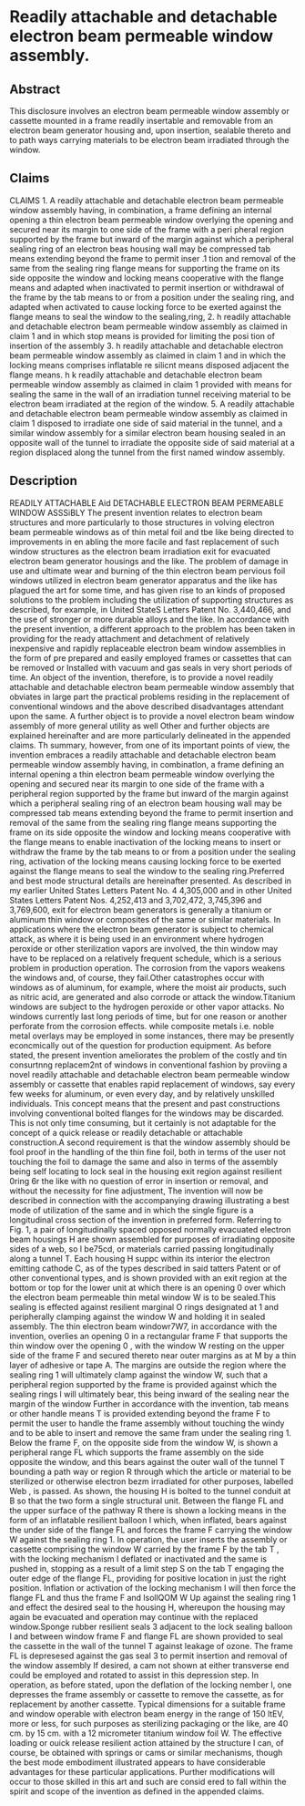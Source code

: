# Readily attachable and detachable electron beam permeable window assembly.

## Abstract
This disclosure involves an electron beam permeable window assembly or cassette mounted in a frame readily insertable and removable from an electron beam generator housing and, upon insertion, sealable thereto and to path ways carrying materials to be electron beam irradiated through the window.

## Claims
CLAIMS 1. A readily attachable and detachable electron beam permeable window assembly having, in combination, a frame defining an internal opening a thin electron beam permeable window overlying the opening and secured near its margin to one side of the frame with a peri pheral region supported by the frame but inward of the margin against which a peripheral sealing ring of an electron beas housing wall may be compressed tab means extending beyond the frame to permit inser .1 tion and removal of the same from the sealing ring flange means for supporting the frame on its side opposite the window and locking means cooperative with the flange means and adapted when inactivated to permit insertion or withdrawal of the frame by the tab means to or from a position under the sealing ring, and adapted when activated to cause locking force to be exerted against the flange means to seal the window to the sealing,ring, 2. h readily attachable and detachable electron beam permeable window assembly as claimed in claim 1 and in which stop means is provided for limiting the posi tion of insertion of the assembly 3. h readily attachable and detachable electron beam permeable window assembly as claimed in claim 1 and in which the locking means comprises inflatable re silicnt means disposed adjacent the flange means. h k readily attachable and detachable electron beam permeable window assembly as claimed in claim 1 provided with means for sealing the same in the wall of an irradiation tunnel receiving material to be electron beam irradiated at the region of the window. 5. A readily attachable and detachable electron beam permeable window assembly as claimed in claim 1 disposed to irradiate one side of said material in the tunnel, and a similar window assembly for a similar electron beam housing sealed in an opposite wall of the tunnel to irradiate the opposite side of said material at a region displaced along the tunnel from the first named window assembly.

## Description
READILY ATTACHABLE Aid DETACHABLE ELECTRON BEAM PERMEABLE WINDOW ASSSiBLY The present invention relates to electron beam structures and more particularly to those structures in volving electron beam permeable windows as of thin metal foil and tbe like being directed to improvements in en abling the more facile and fast replacement of such window structures as the electron beam irradiation exit for evacuated electron beam generator housings and the like. The problem of damage in use and ultimate wear and burning of the thin electron beam pervious foil windows utilized in electron beam generator apparatus and the like has plagued the art for some time, and has given rise to an kinds of proposed solutions to the problem including the utilization of supporting structures as described, for example, in United StateS Letters Patent No. 3,440,466, and the use of stronger or more durable alloys and the like. In accordance with the present invention, a different approach to the problem has been taken in providing for the ready attachment and detachment of relatively inexpensive and rapidly replaceable electron beam window assemblies in the form of pre prepared and easily employed frames or cassettes that can be removed or Installed with vacuum and gas seals in very short periods of time. An object of the invention, therefore, is to provide a novel readily attachable and detachable electron beam permeable window assembly that obviates in large part the practical problems residing in the replacement of conventional windows and the above described disadvantages attendant upon the same. A further object is to provide a novel electron beam window assembly of more general utility as well Other and further objects are explained hereinafter and are more particularly delineated in the appended claims. Th summary, however, from one of its important points of view, the invention embraces a readily attachable and detachable electron beam permeable window assembly having, in combinatlon, a frame defining an internal opening a thin electron beam permeable window overlying the opening and secured near its margin to one side of the frame with a peripheral region supported by the frame but inward of the margin against which a peripheral sealing ring of an electron beam housing wall may be compressed tab means extending beyond the frame to permit insertion and removal of the same from the sealing ring flange means supporting the frame on its side opposite the window and locking means cooperative with the flange means to enable inactivation of the locking means to insert or withdraw the frame by the tab means to or from a position under the sealing ring, activation of the locking means causing locking force to be exerted against the flange means to seal the window to the sealing ring.Preferred and best mode structural details are hereinafter presented. As described in my earlier United States Letters Patent No. 4 4,305,000 and in other United States Letters Patent Nos. 4,252,413 and 3,702,472, 3,745,396 and 3,769,600, exit for electron beam generators is generally a titanium or aluminum thin window or composites of the same or similar materials. In applications where the electron beam generator is subject to chemical attack, as where it is being used in an environment where hydrogen peroxide or other sterilization vapors are involved, the thin window may have to be replaced on a relatively frequent schedule, which is a serious problem in production operation. The corrosion from the vapors weakens the windows and, of course, they fail.Other catastrophes occur with windows as of aluminum, for example, where the moist air products, such as nitric acid, are generated and also corrode or attack the window.Titanium windows are subject to the hydrogen peroxide or other vapor attacks. No windows currently last long periods of time, but for one reason or another perforate from the corrosion effects. while composite metals i.e. noble metal overlays may be employed in some instances, there may be presently econcmically out of the question for production equipment. As before stated, the present invention ameliorates the problem of the costly and tin consurtnng replacem2nt of windows in conventional fashion by proviing a novel readily attachable and detachable electron beam permeable window assembly or cassette that enables rapid replacement of windows, say every few weeks for aluminum, or even every day, and by relatively unskilled individuals. Tnis concept means that the present and past constructions involving conventional bolted flanges for the windows may be discarded. This is not only time consuming, but it certainly is not adaptable for the concept of a quick release or readily detachable or attachable construction.A second requirement is that the window assembly should be fool proof in the handling of the thin fine foil, both in terms of the user not touching the foil to damage the same and also in terms of the assembly being self locating to lock seal in the housing exit region against resilient 0ring 6r the like with no question of error in insertion or removal, and without the necessity for fine adjustment, The invention will now be described in connection with the accompanying drawing illustrating a best mode of utilization of the same and in which the single figure is a longitudinal cross section of the invention in preferred form. Referring to Fig. 1, a pair of longitudinally spaced opposed normally evacuated electron beam housings H are shown assembled for purposes of irradiating opposite sides of a web, so l be75cd, or materials carried passing longitudinally along a tunnel T. Each housing H suppc within its interior the electron emitting cathode C, as of the types described in said tatters Patent or of other conventional types, and is shown provided with an exit region at the bottom or top for the lower unit at which there is an opening 0 over which the electron beam permeable thin metal window W is to be sealed.This sealing is effected against resilient marginal O rings designated at 1 and peripherally clamping against the window W and holding it in sealed assembly. The thin electron beam windowr7W7, in accordance with the invention, overlies an opening 0 in a rectangular frame F that supports the thin window over the opening 0 , with the window W resting on the upper side of the frame F and secured thereto near outer margins as at M by a thin layer of adhesive or tape A. The margins are outside the region where the sealing ring 1 will ultimately clamp against the window W, such that a peripheral region supported by the frame is provided against which the sealing rings l will ultimately bear, this being inward of the sealing near the margin of the window Further in accordance with the invention, tab means or other handle means T is provided extending beyond the frame F to permit the user to handle the frame assembly without touching the windy and to be able to insert and remove the same fram under the sealing ring 1. Below the frame F, on the opposite side from the window W, is shown a peripheral range FL which supports the frame assembly on the side opposite the window, and this bears against the outer wall of the tunnel T bounding a path way or region R through which the article or material to be sterilized or otherwise electron bezm irradiated for other purposes, labelled Web , is passed. As shown, the housing H is bolted to the tunnel conduit at B so that the two form a single structural unit. Between the flange FL and the upper surface of the pathway R there is shown a locking means in the form of an inflatable resilient balloon I which, when inflated, bears against the under side of the flange FL and forces the frame F carrying the window W against the sealing ring 1. In operation, the user inserts the assembly or cassette comprising the window W carried by the frame F by the tab T , with the locking mechanism I deflated or inactivated and the same is pushed in, stopping as a result of a limit step S on the tab T engaging the outer edge of the flange FL, providing for positive location in just the right position. Inflation or activation of the locking mechanism I will then force the flange FL and thus the frame F and lsollQOM W Up against the sealing ring 1 and effect the desired seal to the housing H, whereupon the housing may again be evacuated and operation may continue with the replaced window.Sponge rubber resilient seals 3 adjacent to the lock sealing balloon I and between window frame F and flange FL are shown provided to seal the cassette in the wall of the tunnel T against leakage of ozone. The frame FL is depresesed against the gas seal 3 to permit insertion and removal of the window assembly If desired, a cam not shown at either transverse end could be employed and rotated to assist in this depression step. In operation, as before stated, upon the deflation of the locking nember I, one depresses the frame assembly or cassette to remove the cassette, as for replacement by another cassette. Typical dimensions for a suitable frame and window operable with electron beam energy in the range of 150 ltEV, more or less, for such purposes as sterilizing packaging or the like, are 40 cm. by 15 cm. with a 12 micrometer titanium window foil W. The effective loading or ouick release resilient action attained by the structure I can, of course, be obtained with springs or cams or similar mechanisms, though the best mode embodiment illustrated appears to have considerable advantages for these particular applications. Purther modifications will occur to those skilled in this art and such are consid ered to fall within the spirit and scope of the invention as defined in the appended claims.
